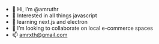- 👋 Hi, I’m @amruthr
- 👀 Interested in all things javascript
- 🌱 learning next.js and electron
- 💞️ I’m looking to collaborate on local e-commerce spaces 
- 📫 amrxth@gmail.com

<!---
amruthr/amruthr is a ✨ special ✨ repository because its `README.md` (this file) appears on your GitHub profile.
You can click the Preview link to take a look at your changes.
--->
